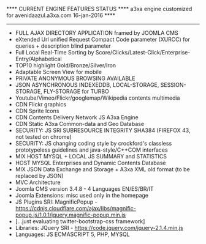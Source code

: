 **** CURRENT ENGINE FEATURES STATUS ****
a3xa engine customized for avenidaazul.a3xa.com 
16-jan-2016 **** 
______________________________________________

* FULL AJAX DIRECTORY APPLICATION framed by JOOMLA CMS
* eXtended Url unified Request Compact Code parameter (XURCC) for queries + description blind parameter
* Full Local Real-Time Sorting by Score/Clicks/Latest-Click/Enterprise-Entry/Alphabetical
* TOP10 highlight Gold/Bronze/Silver/Iron
* Adaptable Screen View for mobile
* PRIVATE ANONYMOUS BROWSING AVAILABLE 
* JSON ASYNCHRONOUS INDEXEDDB, LOCAL-STORAGE, SESSION-STORAGE, FLY-STORAGE  for TURBO 
* Youtube/Vimeo/Flickr/googlemap/Wikipedia contents multimedia
* CDN Flickr graphics
* CDN Sprite Icons
* CDN Contents Delivery Network JS A3xa Engine
* CDN Static A3xa Common-data and Geo Database
* SECURITY: JS SRI SUBRESOURCE INTEGRITY  SHA384 (FIREFOX 43, not tested on chrome)
* SECURITY: JS changing coding style by crockford's classless prototypeless guidelines and java-style/C++COM interfaces
* MIX HOST MYSQL + LOCAL JS SUMMARY and STATISTICS
* HOST MYSQL Enterprises and Dynamic Contents Database
* MIX JSON Data Exchange and Storage + A3xa XML old format (to be replaced by JSON)
* MVC Architecture
* Joomla CMS version 3.4.8 - 4 Languages EN/ES/BR/IT
* Joomla Extensions: misc used only in the homepage
* JS Plugins SRI: MagnificPopup - https://cdnjs.cloudflare.com/ajax/libs/magnific-popup.js/1.0.1/jquery.magnific-popup.min.js
* [...just evaluating twitter-bootstrap-css framework]
* Libraries: JQuery SRI - https://code.jquery.com/jquery-2.1.4.min.js
* Languages: JS ECMASCRIPT 5, PHP, MYSQL



